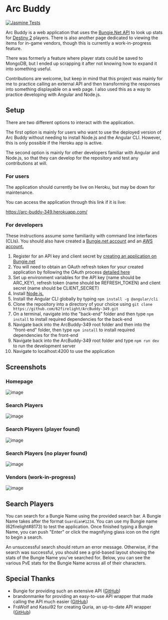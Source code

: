 # Arc Buddy
[![Jasmine Tests](https://github.com/62firelight/ArcBuddy-349/actions/workflows/main.yml/badge.svg)](https://github.com/62firelight/ArcBuddy-349/actions/workflows/main.yml)

Arc Buddy is a web application that uses the [Bungie.Net API](https://bungie-net.github.io/) to look up stats for [Destiny 2](https://store.steampowered.com/app/1085660/Destiny_2/) players. There is also another page dedicated to viewing the items for in-game vendors, though this is currently a work-in-progress feature.

There was formerly a feature where player stats could be saved to MongoDB, but I ended up scrapping it after not knowing how to expand it into something useful. 

Contributions are welcome, but keep in mind that this project was mainly for me to practice calling an external API and then transforming the responses into something displayable on a web page. I also used this as a way to practice developing with Angular and Node.js. 

## Setup

There are two different options to interact with the application.

The first option is mainly for users who want to use the deployed version of Arc Buddy without needing to install Node.js and the Angular CLI. However, this is only possible if the Heroku app is active.

The second option is mainly for other developers familiar with Angular and Node.js, so that they can develop for the repository and test any contributions at will.

### For users
The application should currently be live on Heroku, but may be down for maintenance.

You can access the application through this link if it is live:

https://arc-buddy-349.herokuapp.com/

### For developers
These instructions assume some familiarity with command line interfaces (CLIs). You should also have created a [Bungie.net account](https://www.bungie.net/) and an [AWS account.](https://aws.amazon.com/) 

1. Register for an API key and client secret by [creating an application on Bungie.net](https://www.bungie.net/en/application)
2. You will need to obtain an OAuth refresh token for your created application by following the OAuth process [detailed here](https://github.com/Bungie-net/api/wiki/OAuth-Documentation)
2. Set up environment variables for the API key (name should be ARC_KEY), refresh token (name should be REFRESH_TOKEN) and client secret (name should be CLIENT_SECRET)
3. Install [Node.js.](https://nodejs.org/en/)
4. Install the Angular CLI globally by typing `npm install -g @angular/cli`
5. Clone the repository into a directory of your choice using `git clone https://github.com/62firelight/ArcBuddy-349.git`
6. On a terminal, navigate into the "back-end" folder and then type `npm install` to install required dependencies for the back-end
7. Navigate back into the ArcBuddy-349 root folder and then into the "front-end" folder, then type `npm install` to install required dependencies for the front-end
8. Navigate back into the ArcBuddy-349 root folder and type `npm run dev` to run the development server
9. Navigate to localhost:4200 to use the application

## Screenshots

### Homepage

![image](https://user-images.githubusercontent.com/54054879/189047757-36e7ae32-7ce2-4254-b781-02696c6ba30c.png)

### Search Players

![image](https://user-images.githubusercontent.com/54054879/189047912-bfc64b9f-fffe-49c6-9df5-289b4033ea76.png)

### Search Players (player found)

![image](https://user-images.githubusercontent.com/54054879/189048005-ad9927bf-ab69-4633-bed8-7eda05f56925.png)

### Search Players (no player found)

![image](https://user-images.githubusercontent.com/54054879/189048080-f986e690-1371-4117-a0b6-a0a2d179c7b5.png)

### Vendors (work-in-progress)

![image](https://user-images.githubusercontent.com/54054879/189048214-ffbea16c-fb3a-443c-beb8-5b40471e4d92.png)

## Search Players

You can search for a Bungie Name using the provided search bar. A Bungie Name takes after the format `Guardian#1234`. You can use my Bungie name (62firelight#8173) to test the application. Once finished typing a Bungie Name, you can push "Enter" or click the magnifying glass icon on the right to begin a search. 

An unsuccessful search should return an error message. Otherwise, if the search was successful, you should see a grid-based layout showing the stats of the Bungie Name you've searched for. Below, you can see the various PvE stats for the Bungie Name across all of their characters.

## Special Thanks

* Bungie for providing such an extensive API ([GitHub](https://github.com/Bungie-net/api))
* brandonmanke for providing an easy-to-use API wrapper that made calling the API much easier ([GitHub](https://github.com/brandonmanke/node-destiny-2))
* FraWolf and Kasui92 for creating Quria, an up-to-date API wrapper ([GitHub](https://github.com/FraWolf/quria))
